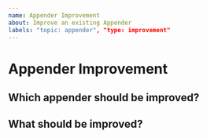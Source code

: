 ```yaml
---
name: Appender Improvement
about: Improve an existing Appender
labels: "topic: appender", "type: improvement"
---
```


# Appender Improvement

## Which appender should be improved?
<!-- 
The name of the appender which should be improved 
-->

## What should be improved?
<!-- 
A clear and concise description of what should be improved 
-->
